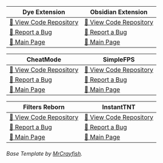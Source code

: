 Dye Extension | Obsidian Extension
-- | --
[📕 View Code Repository](https://github.com/Krxwallo/DyeExtension) | [📕 View Code Repository](https://github.com/Krxwallo/ObsidianExtension)
[🐛 Report a Bug](https://github.com/Kxwallo/DyeExtension/issues) | [🐛 Report a Bug](https://github.com/Krxwallo/ObsidianExtension/issues)
[💾 Main Page](https://www.curseforge.com/minecraft/mc-mods/dye-extension) | [💾 Main Page](https://www.curseforge.com/minecraft/mc-mods/obsidian-extension)

CheatMode | SimpleFPS
-- | --
[📕 View Code Repository](https://github.com/Krxwallo/CheatMode) | [📕 View Code Repository](https://github.com/Krxwallo/SimpleFPS)
[🐛 Report a Bug](https://github.com/Krxwallo/CheatMode/issues) | [🐛 Report a Bug](https://github.com/Krxwallo/SimpleFPS/issues)
[💾 Main Page](https://www.curseforge.com/minecraft/mc-mods/cheat-mode) | [💾 Main Page](https://www.curseforge.com/minecraft/mc-mods/simple-fps)

Filters Reborn | InstantTNT
-- | --
[📕 View Code Repository](https://github.com/Krxwallo/FiltersReborn) | [📕 View Code Repository](https://github.com/Krxwallo/InstantTNT)
[🐛 Report a Bug](https://github.com/Krxwallo/FiltersReborn/issues/new) | [🐛 Report a Bug](https://github.com/Krxwallo/InstantTNT/issues)
[💾 Main Page](https://www.curseforge.com/minecraft/mc-mods/filters-reborn) | [💾 Main Page](https://www.curseforge.com/minecraft/mc-mods/instant-tnt)

###### Base Template by [MrCrayfish](https://github.com/MrCrayfish). 
